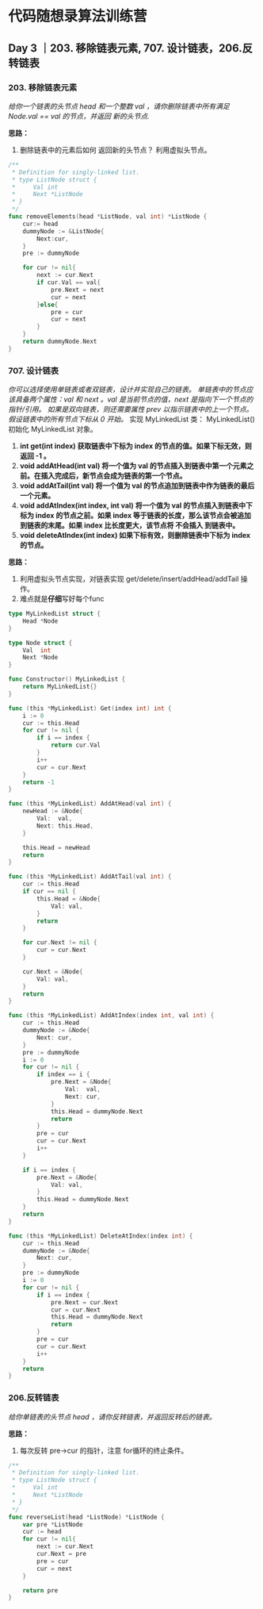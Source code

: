 #  代码随想录算法训练营

## Day 3 ｜203. 移除链表元素, 707. 设计链表，206.反转链表

### 203. 移除链表元素
_给你一个链表的头节点 head 和一个整数 val ，请你删除链表中所有满足 Node.val == val 的节点，并返回 新的头节点._

**思路：**
1. 删除链表中的元素后如何 返回新的头节点？ 利用虚拟头节点。

``` go
/**
 * Definition for singly-linked list.
 * type ListNode struct {
 *     Val int
 *     Next *ListNode
 * }
 */
func removeElements(head *ListNode, val int) *ListNode {
    cur:= head
    dummyNode := &ListNode{
        Next:cur,
    }
    pre := dummyNode

    for cur != nil{
        next := cur.Next
        if cur.Val == val{
            pre.Next = next
            cur = next
        }else{
            pre = cur
            cur = next
        }
    }
    return dummyNode.Next
}
```

### 707. 设计链表
_你可以选择使用单链表或者双链表，设计并实现自己的链表。
单链表中的节点应该具备两个属性：val 和 next 。val 是当前节点的值，next 是指向下一个节点的指针/引用。
如果是双向链表，则还需要属性 prev 以指示链表中的上一个节点。假设链表中的所有节点下标从 0 开始。_
实现 MyLinkedList 类：
MyLinkedList() 初始化 MyLinkedList 对象。
1. **int get(int index) 获取链表中下标为 index 的节点的值。如果下标无效，则返回 -1 。**
2. **void addAtHead(int val) 将一个值为 val 的节点插入到链表中第一个元素之前。在插入完成后，新节点会成为链表的第一个节点。**
3. **void addAtTail(int val) 将一个值为 val 的节点追加到链表中作为链表的最后一个元素。**
4. **void addAtIndex(int index, int val) 将一个值为 val 的节点插入到链表中下标为 index 的节点之前。如果 index 等于链表的长度，那么该节点会被追加到链表的末尾。如果 index 比长度更大，该节点将 不会插入 到链表中。**
5. **void deleteAtIndex(int index) 如果下标有效，则删除链表中下标为 index 的节点。**

**思路：**
1. 利用虚拟头节点实现，对链表实现 get/delete/insert/addHead/addTail 操作。
2. 难点就是**仔细**写好每个func

``` go
type MyLinkedList struct {
	Head *Node
}

type Node struct {
	Val  int
	Next *Node
}

func Constructor() MyLinkedList {
	return MyLinkedList{}
}

func (this *MyLinkedList) Get(index int) int {
	i := 0
	cur := this.Head
	for cur != nil {
		if i == index {
			return cur.Val
		}
		i++
		cur = cur.Next
	}
	return -1
}

func (this *MyLinkedList) AddAtHead(val int) {
	newHead := &Node{
		Val:  val,
		Next: this.Head,
	}

	this.Head = newHead
	return
}

func (this *MyLinkedList) AddAtTail(val int) {
	cur := this.Head
	if cur == nil {
		this.Head = &Node{
			Val: val,
		}
		return
	}

	for cur.Next != nil {
		cur = cur.Next
	}

	cur.Next = &Node{
		Val: val,
	}
	return
}

func (this *MyLinkedList) AddAtIndex(index int, val int) {
	cur := this.Head
	dummyNode := &Node{
		Next: cur,
	}
	pre := dummyNode
	i := 0
	for cur != nil {
		if index == i {
			pre.Next = &Node{
				Val:  val,
				Next: cur,
			}
			this.Head = dummyNode.Next
			return
		}
		pre = cur
		cur = cur.Next
		i++
	}

	if i == index {
		pre.Next = &Node{
			Val: val,
		}
		this.Head = dummyNode.Next
	}
	return
}

func (this *MyLinkedList) DeleteAtIndex(index int) {
	cur := this.Head
	dummyNode := &Node{
		Next: cur,
	}
	pre := dummyNode
	i := 0
	for cur != nil {
		if i == index {
			pre.Next = cur.Next
			cur = cur.Next
			this.Head = dummyNode.Next
			return
		}
		pre = cur
		cur = cur.Next
		i++
	}
	return
}
```

### 206.反转链表
_给你单链表的头节点 head ，请你反转链表，并返回反转后的链表。_

**思路：**
1. 每次反转 pre->cur 的指针，注意 for循环的终止条件。

``` go
/**
 * Definition for singly-linked list.
 * type ListNode struct {
 *     Val int
 *     Next *ListNode
 * }
 */
func reverseList(head *ListNode) *ListNode {
    var pre *ListNode
    cur := head
    for cur != nil{
        next := cur.Next
        cur.Next = pre
        pre = cur
        cur = next
    }

    return pre
}
```

